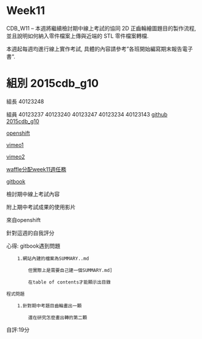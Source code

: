 # Week11


CDB_W11 – 本週將繼續檢討期中線上考試的協同 2D 正齒輪繪圖題目的製作流程, 並且說明如何納入零件檔案上傳與近端的 STL 零件檔案轉檔.

本週起每週均進行線上實作考試, 具體的內容請參考”各班開始編寫期末報告電子書“.


# 組別   2015cdb_g10

組長   40123248

組員   40123237
       40123240
       40123247
       40123234
       40123143
[github 2015cdb_g10](https://github.com/40123248/2015cdb)


[openshift](http://cd0504-40123248.rhcloud.com/)


[vimeo1](https://vimeo.com/127717505)

[vimeo2](https://vimeo.com/127717506)


[waffle分配week11週任務](https://waffle.io/40123248/2015cdb_g10)


[gitbook](http://40123248.gitbooks.io/2015cdb_g10/content/index.html)



檢討期中線上考試內容


附上期中考試成果的使用影片

來自openshift



針對這週的自我評分

心得: gitbook遇到問題
       
        1.網站內建的檔案為SUMMARY..md
          
            但實際上是需要自己建一個SUMMARY.md]
           
            在table of contents才能顯示出目錄
    
    程式問題
        
        1.針對期中考題目齒輪畫出一顆
         
            還在研究怎麼畫出轉的第二顆
            
自評:19分
